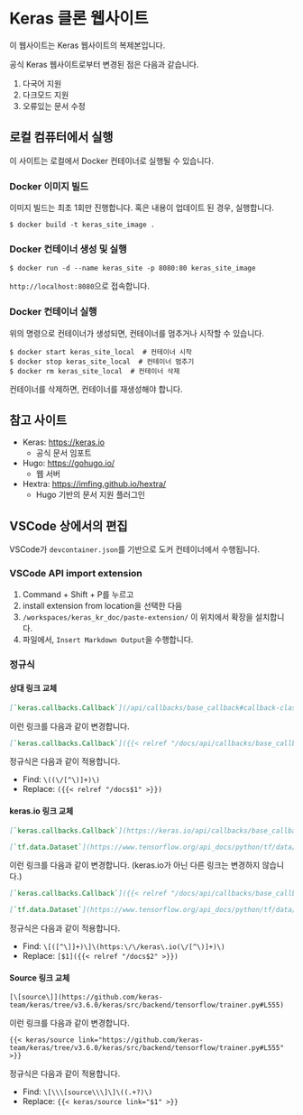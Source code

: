 # Keras 클론 웹사이트

이 웹사이트는 Keras 웹사이트의 복제본입니다.

공식 Keras 웹사이트로부터 변경된 점은 다음과 같습니다.

1. 다국어 지원
2. 다크모드 지원
3. 오류있는 문서 수정

## 로컬 컴퓨터에서 실행

이 사이트는 로컬에서 Docker 컨테이너로 실행될 수 있습니다.

### Docker 이미지 빌드

이미지 빌드는 최초 1회만 진행합니다. 혹은 내용이 업데이트 된 경우, 실행합니다.

```console
$ docker build -t keras_site_image .
```

### Docker 컨테이너 생성 및 실행

```console
$ docker run -d --name keras_site -p 8080:80 keras_site_image
```

`http://localhost:8080`으로 접속합니다.

### Docker 컨테이너 실행

위의 명령으로 컨테이너가 생성되면, 컨테이너를 멈추거나 시작할 수 있습니다.

```console
$ docker start keras_site_local  # 컨테이너 시작
$ docker stop keras_site_local  # 컨테이너 멈추기
$ docker rm keras_site_local  # 컨테이너 삭제
```

컨테이너를 삭제하면, 컨테이너를 재생성해야 합니다.

## 참고 사이트

- Keras: https://keras.io
  - 공식 문서 임포트
- Hugo: https://gohugo.io/
  - 웹 서버
- Hextra: https://imfing.github.io/hextra/
  - Hugo 기반의 문서 지원 플러그인

## VSCode 상에서의 편집

VSCode가 `devcontainer.json`를 기반으로 도커 컨테이너에서 수행됩니다.

### VSCode API import extension

1. Command + Shift + P를 누르고
2. install extension from location을 선택한 다음
3. `/workspaces/keras_kr_doc/paste-extension/` 이 위치에서 확장을 설치합니다.
4. 파일에서, `Insert Markdown Output`을 수행합니다.

### 정규식

#### 상대 링크 교체

```markdown
[`keras.callbacks.Callback`](/api/callbacks/base_callback#callback-class)
```

이런 링크를 다음과 같이 변경합니다.

```markdown
[`keras.callbacks.Callback`]({{< relref "/docs/api/callbacks/base_callback#callback-class" >}})
```

정규식은 다음과 같이 적용합니다.

- Find: `\((\/[^\)]+)\)`
- Replace: `({{< relref "/docs$1" >}})`

#### keras.io 링크 교체

```markdown
[`keras.callbacks.Callback`](https://keras.io/api/callbacks/base_callback#callback-class)

[`tf.data.Dataset`](https://www.tensorflow.org/api_docs/python/tf/data/Dataset)
```

이런 링크를 다음과 같이 변경합니다. (keras.io가 아닌 다른 링크는 변경하지 않습니다.)

```markdown
[`keras.callbacks.Callback`]({{< relref "/docs/api/callbacks/base_callback#callback-class" >}})

[`tf.data.Dataset`](https://www.tensorflow.org/api_docs/python/tf/data/Dataset)
```

정규식은 다음과 같이 적용합니다.

- Find: `\[([^\]]+)\]\(https:\/\/keras\.io(\/[^\)]+)\)`
- Replace: `[$1]({{< relref "/docs$2" >}})`

#### Source 링크 교체

```plain
[\[source\]](https://github.com/keras-team/keras/tree/v3.6.0/keras/src/backend/tensorflow/trainer.py#L555)
```

이런 링크를 다음과 같이 변경합니다.

```plain
{{< keras/source link="https://github.com/keras-team/keras/tree/v3.6.0/keras/src/backend/tensorflow/trainer.py#L555" >}}
```

정규식은 다음과 같이 적용합니다.

- Find: `\[\\\[source\\\]\]\((.+?)\)`
- Replace: `{{< keras/source link="$1" >}}`
